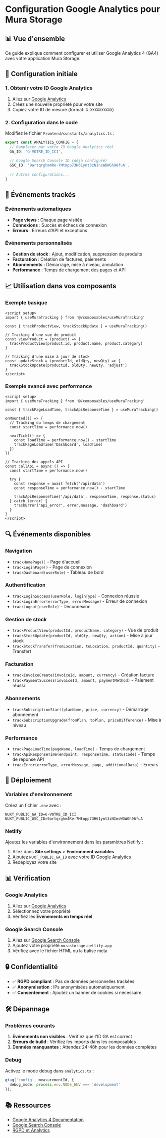 # Configuration Google Analytics pour Mura Storage

## 📊 Vue d'ensemble

Ce guide explique comment configurer et utiliser Google Analytics 4 (GA4) avec votre application Mura Storage.

## 🔧 Configuration initiale

### 1. Obtenir votre ID Google Analytics

1. Allez sur [Google Analytics](https://analytics.google.com/)
2. Créez une nouvelle propriété pour votre site
3. Copiez votre ID de mesure (format: `G-XXXXXXXXXX`)

### 2. Configuration dans le code

Modifiez le fichier `Frontend/constants/analytics.ts` :

```typescript
export const ANALYTICS_CONFIG = {
  // Remplacez par votre ID Google Analytics réel
  GA_ID: 'G-VOTRE_ID_ICI',
  
  // Google Search Console ID (déjà configuré)
  GSC_ID: '9artqrghm4Re-7Mtnpp73H61ynt3zNIncWDWGh96fuA',
  
  // Autres configurations...
}
```

## 🎯 Événements trackés

### Événements automatiques

- **Page views** : Chaque page visitée
- **Connexions** : Succès et échecs de connexion
- **Erreurs** : Erreurs d'API et exceptions

### Événements personnalisés

- **Gestion de stock** : Ajout, modification, suppression de produits
- **Facturation** : Création de factures, paiements
- **Abonnements** : Démarrage, mise à niveau, annulation
- **Performance** : Temps de chargement des pages et API

## 📈 Utilisation dans vos composants

### Exemple basique

```vue
<script setup>
import { useMuraTracking } from '@/composables/useMuraTracking'

const { trackProductView, trackStockUpdate } = useMuraTracking()

// Tracking d'une vue de produit
const viewProduct = (product) => {
  trackProductView(product.id, product.name, product.category)
}

// Tracking d'une mise à jour de stock
const updateStock = (productId, oldQty, newQty) => {
  trackStockUpdate(productId, oldQty, newQty, 'adjust')
}
</script>
```

### Exemple avancé avec performance

```vue
<script setup>
import { useMuraTracking } from '@/composables/useMuraTracking'

const { trackPageLoadTime, trackApiResponseTime } = useMuraTracking()

onMounted(() => {
  // Tracking du temps de chargement
  const startTime = performance.now()
  
  nextTick(() => {
    const loadTime = performance.now() - startTime
    trackPageLoadTime('Dashboard', loadTime)
  })
})

// Tracking des appels API
const callApi = async () => {
  const startTime = performance.now()
  
  try {
    const response = await fetch('/api/data')
    const responseTime = performance.now() - startTime
    
    trackApiResponseTime('/api/data', responseTime, response.status)
  } catch (error) {
    trackError('api_error', error.message, 'dashboard')
  }
}
</script>
```

## 🔍 Événements disponibles

### Navigation
- `trackHomePage()` - Page d'accueil
- `trackLoginPage()` - Page de connexion
- `trackDashboard(userRole)` - Tableau de bord

### Authentification
- `trackLoginSuccess(userRole, loginType)` - Connexion réussie
- `trackLoginError(errorType, errorMessage)` - Erreur de connexion
- `trackLogout(userRole)` - Déconnexion

### Gestion de stock
- `trackProductView(productId, productName, category)` - Vue de produit
- `trackStockUpdate(productId, oldQty, newQty, action)` - Mise à jour stock
- `trackStockTransfer(fromLocation, toLocation, productId, quantity)` - Transfert

### Facturation
- `trackInvoiceCreate(invoiceId, amount, currency)` - Création facture
- `trackPaymentSuccess(invoiceId, amount, paymentMethod)` - Paiement réussi

### Abonnements
- `trackSubscriptionStart(planName, price, currency)` - Démarrage abonnement
- `trackSubscriptionUpgrade(fromPlan, toPlan, priceDifference)` - Mise à niveau

### Performance
- `trackPageLoadTime(pageName, loadTime)` - Temps de chargement
- `trackApiResponseTime(endpoint, responseTime, statusCode)` - Temps de réponse API
- `trackError(errorType, errorMessage, page, additionalData)` - Erreurs

## 🚀 Déploiement

### Variables d'environnement

Créez un fichier `.env` avec :

```env
NUXT_PUBLIC_GA_ID=G-VOTRE_ID_ICI
NUXT_PUBLIC_GSC_ID=9artqrghm4Re-7Mtnpp73H61ynt3zNIncWDWGh96fuA
```

### Netlify

Ajoutez les variables d'environnement dans les paramètres Netlify :

1. Allez dans **Site settings** > **Environment variables**
2. Ajoutez `NUXT_PUBLIC_GA_ID` avec votre ID Google Analytics
3. Redéployez votre site

## 📊 Vérification

### Google Analytics

1. Allez sur [Google Analytics](https://analytics.google.com/)
2. Sélectionnez votre propriété
3. Vérifiez les **Événements en temps réel**

### Google Search Console

1. Allez sur [Google Search Console](https://search.google.com/search-console/)
2. Ajoutez votre propriété `murastorage.netlify.app`
3. Vérifiez avec le fichier HTML ou la balise meta

## 🔒 Confidentialité

- ✅ **RGPD compliant** : Pas de données personnelles trackées
- ✅ **Anonymisation** : IPs anonymisées automatiquement
- ✅ **Consentement** : Ajoutez un banner de cookies si nécessaire

## 🛠️ Dépannage

### Problèmes courants

1. **Événements non visibles** : Vérifiez que l'ID GA est correct
2. **Erreurs de build** : Vérifiez les imports dans les composables
3. **Données manquantes** : Attendez 24-48h pour les données complètes

### Debug

Activez le mode debug dans `analytics.ts` :

```typescript
gtag('config', measurementId, {
  debug_mode: process.env.NODE_ENV === 'development'
});
```

## 📚 Ressources

- [Google Analytics 4 Documentation](https://developers.google.com/analytics/devguides/collection/ga4)
- [Google Search Console](https://search.google.com/search-console/)
- [RGPD et Analytics](https://support.google.com/analytics/answer/9019185)

